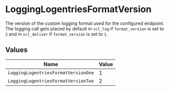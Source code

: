 # LoggingLogentriesFormatVersion

The version of the custom logging format used for the configured endpoint. The logging call gets placed by default in `vcl_log` if `format_version` is set to `2` and in `vcl_deliver` if `format_version` is set to `1`.



## Values

| Name                                | Value                               |
| ----------------------------------- | ----------------------------------- |
| `LoggingLogentriesFormatVersionOne` | 1                                   |
| `LoggingLogentriesFormatVersionTwo` | 2                                   |
